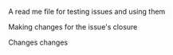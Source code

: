 A read me file for testing issues and using them

Making changes for the issue's closure

Changes changes

